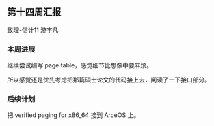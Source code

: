 ## 第十四周汇报

致理-信计11 游宇凡

### 本周进展

继续尝试编写 page table，感觉细节比想像中要麻烦。

所以感觉还是优先考虑把那篇硕士论文的代码接上去，阅读了一下接口部分。

### 后续计划

把 verified paging for x86_64 接到 ArceOS 上。
